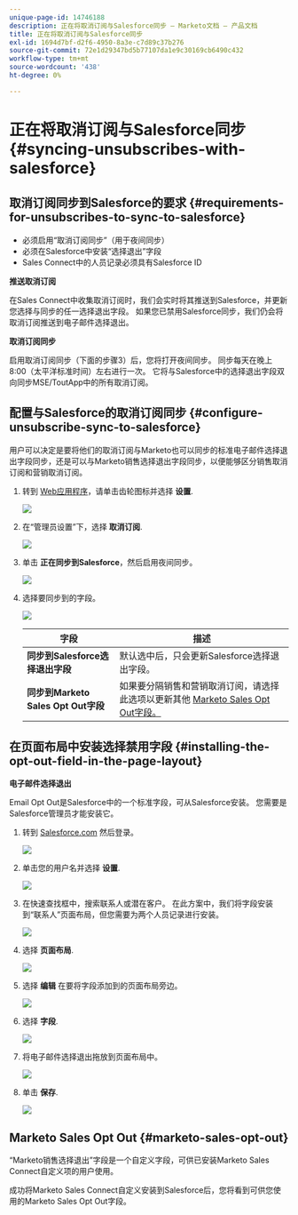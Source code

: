 ```yaml
---
unique-page-id: 14746188
description: 正在将取消订阅与Salesforce同步 — Marketo文档 — 产品文档
title: 正在将取消订阅与Salesforce同步
exl-id: 1694d7bf-d2f6-4950-8a3e-c7d89c37b276
source-git-commit: 72e1d29347bd5b77107da1e9c30169cb6490c432
workflow-type: tm+mt
source-wordcount: '438'
ht-degree: 0%

---
```


# 正在将取消订阅与Salesforce同步 {#syncing-unsubscribes-with-salesforce}

## 取消订阅同步到Salesforce的要求 {#requirements-for-unsubscribes-to-sync-to-salesforce}

* 必须启用“取消订阅同步”（用于夜间同步）
* 必须在Salesforce中安装“选择退出”字段
* Sales Connect中的人员记录必须具有Salesforce ID

**推送取消订阅**

在Sales Connect中收集取消订阅时，我们会实时将其推送到Salesforce，并更新您选择与同步的任一选择退出字段。 如果您已禁用Salesforce同步，我们仍会将取消订阅推送到电子邮件选择退出。

**取消订阅同步**

启用取消订阅同步（下面的步骤3）后，您将打开夜间同步。 同步每天在晚上8:00（太平洋标准时间）左右进行一次。 它将与Salesforce中的选择退出字段双向同步MSE/ToutApp中的所有取消订阅。

## 配置与Salesforce的取消订阅同步 {#configure-unsubscribe-sync-to-salesforce}

用户可以决定是要将他们的取消订阅与Marketo也可以同步的标准电子邮件选择退出字段同步，还是可以与Marketo销售选择退出字段同步，以便能够区分销售取消订阅和营销取消订阅。

1. 转到 [Web应用程序](https://toutapp.com/login)，请单击齿轮图标并选择 **设置**.

   ![](assets/one-1.png)

1. 在“管理员设置”下，选择 **取消订阅**.

   ![](assets/two-2.png)

1. 单击 **正在同步到Salesforce**，然后启用夜间同步。

   ![](assets/three-2.png)

1. 选择要同步到的字段。

   ![](assets/4.png)

   | 字段 | 描述 |
   |---|---|
   | **同步到Salesforce选择退出字段** | 默认选中后，只会更新Salesforce选择退出字段。 |
   | **同步到Marketo Sales Opt Out字段** | 如果要分隔销售和营销取消订阅，请选择此选项以更新其他 [Marketo Sales Opt Out字段。](#msoo) |

## 在页面布局中安装选择禁用字段 {#installing-the-opt-out-field-in-the-page-layout}

**电子邮件选择退出**

Email Opt Out是Salesforce中的一个标准字段，可从Salesforce安装。 您需要是Salesforce管理员才能安装它。

1. 转到 [Salesforce.com](https://salesforce.com) 然后登录。

   ![](assets/five-1.png)

1. 单击您的用户名并选择 **设置**.

   ![](assets/six-1.png)

1. 在快速查找框中，搜索联系人或潜在客户。 在此方案中，我们将字段安装到“联系人”页面布局，但您需要为两个人员记录进行安装。

   ![](assets/seven-1.png)

1. 选择 **页面布局**.

   ![](assets/eight-1.png)

1. 选择 **编辑** 在要将字段添加到的页面布局旁边。

   ![](assets/nine.png)

1. 选择 **字段**.

   ![](assets/ten.png)

1. 将电子邮件选择退出拖放到页面布局中。

   ![](assets/11.png)

1. 单击 **保存**.

   ![](assets/twelve.png)

## Marketo Sales Opt Out {#marketo-sales-opt-out}

“Marketo销售选择退出”字段是一个自定义字段，可供已安装Marketo Sales Connect自定义项的用户使用。

成功将Marketo Sales Connect自定义安装到Salesforce后，您将看到可供您使用的Marketo Sales Opt Out字段。
